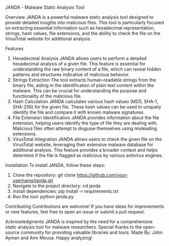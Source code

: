 JANDA - Malware Static Analysis Tool

Overview
JANDA is a powerful malware static analysis tool designed to provide detailed insights into malicious files. This tool is particularly focused on extracting essential information such as hexadecimal representation, strings, hash values, file extensions, and the ability to check the file on the VirusTotal website for additional analysis.

Features
1. Hexadecimal Analysis
JANDA allows users to perform a detailed hexadecimal analysis of a given file. This feature is essential for understanding the raw binary content of a file, which can reveal hidden patterns and structures indicative of malicious behavior.
2. Strings Extraction
The tool extracts human-readable strings from the binary file, aiding in the identification of plain text content within the malware. This can be crucial for understanding the purpose and functionality of the malicious file.
3. Hash Calculation
JANDA calculates various hash values (MD5, SHA-1, SHA-256) for the given file. These hash values can be used to uniquely identify the file and compare it with known malware signatures.
4. File Extension Identification
JANDA provides information about the file extension, helping users identify the type of file they are dealing with. Malicious files often attempt to disguise themselves using misleading extensions.
5. VirusTotal Integration
JANDA allows users to check the given file on the VirusTotal website, leveraging their extensive malware database for additional analysis. This feature provides a broader context and helps determine if the file is flagged as malicious by various antivirus engines.

Installation
To install JANDA, follow these steps:
1. Clone the repository: git clone https://github.com/your-username/janda.git
2. Navigate to the project directory: cd janda
3. Install dependencies: pip install -r requirements.txt
4. Run the tool: python janda.py

Contributing
Contributions are welcome! If you have ideas for improvements or new features, feel free to open an issue or submit a pull request.

Acknowledgments
JANDA is inspired by the need for a comprehensive static analysis tool for malware researchers.
Special thanks to the open-source community for providing valuable libraries and tools.
Made By: John Ayman and Amr Mousa.
Happy analyzing!
